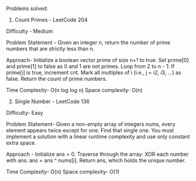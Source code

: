 Problems solved:

1. Count Primes - LeetCode 204

Difficulty - Medium 

Problem Statement - 
Given an integer n, return the number of prime numbers that are strictly less than n.

Approach- 
Initialize a boolean vector prime of size n+1 to true.
Set prime[0] and prime[1] to false as 0 and 1 are not primes.
Loop from 2 to n - 1:
    If prime[i] is true, increment cnt.
    Mark all multiples of i (i.e., j = i*2, i*3, ...) as false.
Return the count of prime numbers.

Time Complexity- O(n log log n)
Space complexity- O(n)

2. Single Number - LeetCode 136

Difficulty- Easy

Problem Statement- 
Given a non-empty array of integers nums, every element appears twice except for one. Find that single one.
You must implement a solution with a linear runtime complexity and use only constant extra space.

Approach - 
Initialize ans = 0.
Traverse through the array:
    XOR each number with ans: ans = ans ^ nums[i].
Return ans, which holds the unique number.

Time Complexity- O(n)
Space complexity- O(1)

